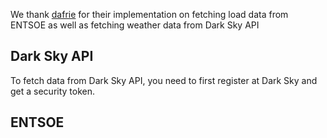 We thank [dafrie](https://github.com/dafrie/lstm-load-forecasting) for their implementation on 
fetching load data from ENTSOE as well as fetching weather data from Dark Sky API

## Dark Sky API
To fetch data from Dark Sky API, you need to first register at Dark Sky and get a security token.


## ENTSOE
